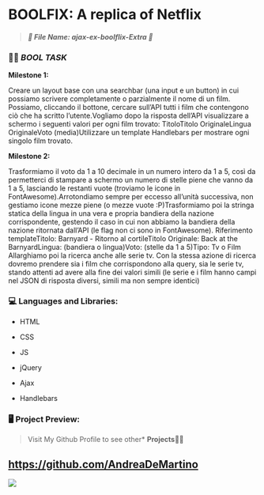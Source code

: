 # 	BOOLFIX: A replica of Netflix ## 

> 
>
> ##### *:open_file_folder: File Name*:  ajax-ex-boolflix-Extra :open_file_folder:
>
> 



### :man_teacher: *BOOL TASK* 

**Milestone 1:** 

Creare un layout base con una searchbar (una input e un button) in cui possiamo scrivere completamente o parzialmente il nome di un film. Possiamo, cliccando il bottone, cercare sull’API tutti i film che contengono ciò che ha scritto l’utente.Vogliamo dopo la risposta dell’API visualizzare a schermo i seguenti valori per ogni film trovato: TitoloTitolo OriginaleLingua OriginaleVoto (media)Utilizzare un template Handlebars per mostrare ogni singolo film trovato.

**Milestone 2:**

Trasformiamo il voto da 1 a 10 decimale in un numero intero da 1 a 5, così da permetterci di stampare a schermo un numero di stelle piene che vanno da 1 a 5, lasciando le restanti vuote (troviamo le icone in FontAwesome).Arrotondiamo sempre per eccesso all’unità successiva, non gestiamo icone mezze piene (o mezze vuote :P)Trasformiamo poi la stringa statica della lingua in una vera e propria bandiera della nazione corrispondente, gestendo il caso in cui non abbiamo la bandiera della nazione ritornata dall’API (le flag non ci sono in FontAwesome).
Riferimento templateTitolo: Barnyard - Ritorno al cortileTitolo Originale: Back at the BarnyardLingua: (bandiera o lingua)Voto: (stelle da 1 a 5)Tipo: Tv o Film
Allarghiamo poi la ricerca anche alle serie tv. Con la stessa azione di ricerca dovremo prendere sia i film che corrispondono alla query, sia le serie tv, stando attenti ad avere alla fine dei valori simili (le serie e i film hanno campi nel JSON di risposta diversi, simili ma non sempre identici)

### :computer: Languages and Libraries:

* HTML

* CSS

* JS

* jQuery

* Ajax

* Handlebars

  


### :desktop_computer: Project Preview:



> Visit My Github Profile to see other* __Projects__:man_technologist:

## 	https://github.com/AndreaDeMartino

![](https://avatars3.githubusercontent.com/u/61230702?s=460&u=3ad9e3799490317ce56c4d6aaac69581219eb83b&v=4)



